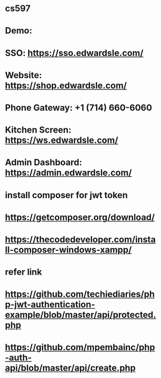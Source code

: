# cs597
# Demo:
# SSO: https://sso.edwardsle.com/
# Website: https://shop.edwardsle.com/
# Phone Gateway: +1 (714) 660-6060
# Kitchen Screen: https://ws.edwardsle.com/
# Admin Dashboard: https://admin.edwardsle.com/

# install composer for jwt token
# https://getcomposer.org/download/
# https://thecodedeveloper.com/install-composer-windows-xampp/

# refer link
# https://github.com/techiediaries/php-jwt-authentication-example/blob/master/api/protected.php
# https://github.com/mpembainc/php-auth-api/blob/master/api/create.php
